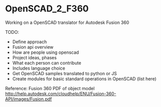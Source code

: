 OpenSCAD_2_F360
===============
Working on a OpenSCAD translator for Autodesk Fusion 360

TODO:

* Define approach
* Fusion api overview
* How are people using openscad
* Project ideas, phases
* What each person can contribute
* Includes language choice
* Get OpenSCAD samples translated to python or JS
* Create modules for basic standard operations in OpenSCAD (list here)
 
Reference:
 Fusion 360 PDF of object model http://help.autodesk.com/cloudhelp/ENU/Fusion-360-API/images/Fusion.pdf
